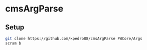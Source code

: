 # cmsArgParse

## Setup

```bash
git clone https://github.com/kpedro88/cmsArgParse FWCore/Args
scram b
```
